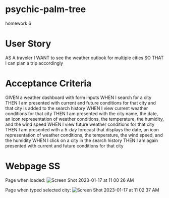 # psychic-palm-tree
homework 6

# User Story
AS A traveler
I WANT to see the weather outlook for multiple cities
SO THAT I can plan a trip accordingly

# Acceptance Criteria
GIVEN a weather dashboard with form inputs
WHEN I search for a city
THEN I am presented with current and future conditions for that city and that city is added to the search history
WHEN I view current weather conditions for that city
THEN I am presented with the city name, the date, an icon representation of weather conditions, the temperature, the humidity, and the wind speed
WHEN I view future weather conditions for that city
THEN I am presented with a 5-day forecast that displays the date, an icon representation of weather conditions, the temperature, the wind speed, and the humidity
WHEN I click on a city in the search history
THEN I am again presented with current and future conditions for that city

# Webpage SS

Page when loaded:
![Screen Shot 2023-01-17 at 11 00 26 AM](https://user-images.githubusercontent.com/118473305/212963606-6db96274-991a-4c9c-bdd1-c3bec10a0551.png)

Page when typed selected city:
![Screen Shot 2023-01-17 at 11 02 37 AM](https://user-images.githubusercontent.com/118473305/212963978-b0ad1bf4-0c26-418b-aeb5-6f8be95b536f.png)
